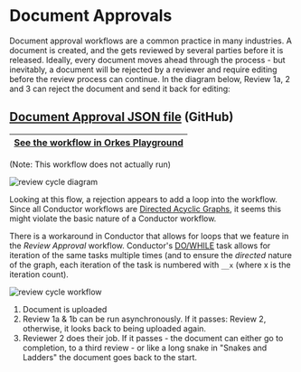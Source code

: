 # Document Approvals

Document approval workflows are a common practice in many industries.  A document is created, and the gets reviewed by several parties before it is released. Ideally, every document moves ahead through the process - but inevitably, a document will be rejected by a reviewer and require editing before the review process can continue. In the diagram below, Review 1a, 2 and 3 can reject the document and send it back for editing:

## [Document Approval JSON file](https://github.com/conductor-sdk/conductor-examples/blob/main/document_approvals/review_approval.json) (GitHub)


|[See the workflow in Orkes Playground](https://play.orkes.io/workflowDef/document_approval_test)|
|---|

(Note: This workflow does not actually run)


![review cycle diagram](https://raw.githubusercontent.com/conductor-sdk/conductor-examples/main/document_approvals/images/review_cycle.png)

Looking at this flow, a rejection appears to add a loop into the workflow.  Since all Conductor workflows are [Directed Acyclic Graphs](https://orkes.io/content/docs/reference-docs/directed-acyclic-graph), it seems this might violate the basic nature of a Conductor workflow.  

There is a workaround in Conductor that allows for loops that we feature in the _Review Approval_ workflow. Conductor's [DO/WHILE](https://orkes.io/content/docs/reference-docs/do-while-task) task allows for iteration of the same tasks multiple times (and to ensure the _directed_ nature of the graph, each iteration of the task is numbered with `__x` (where x is the iteration count).  

![review cycle workflow](https://raw.githubusercontent.com/conductor-sdk/conductor-examples/main/document_approvals/images/approval_workflow.png)

1. Document is uploaded
2. Review 1a & 1b can be run asynchronously. If it passes: Review 2, otherwise, it looks back to being uploaded again.
3. Reviewer 2 does their job.  If it passes - the document can either go to completion, to a third review - or like a long snake in "Snakes and Ladders" the document goes back to the start.



